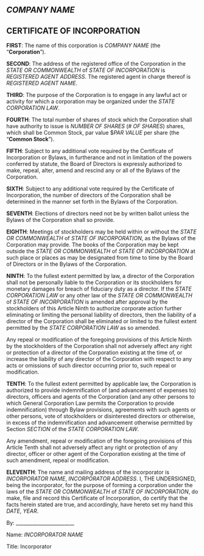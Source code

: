 ## *COMPANY NAME*
## CERTIFICATE OF INCORPORATION 

**FIRST**:	The name of this corporation is *COMPANY NAME* (the “**Corporation**”).

**SECOND**:	The address of the registered office of the Corporation in the *STATE OR COMMONWEALTH* of *STATE OF INCORPORATION* is *REGISTERED AGENT ADDRESS*. The registered agent in charge thereof is *REGISTERED AGENT NAME*.

**THIRD**:	The purpose of the Corporation is to engage in any lawful act or activity for which a corporation may be organized under the *STATE CORPORATION LAW*.

**FOURTH**:	The total number of shares of stock which the Corporation shall have authority to issue is *NUMBER OF SHARES* (*# OF SHARES*) shares, which shall be Common Stock, par value $*PAR VALUE* per share (the “**Common Stock**”).

**FIFTH**:	Subject to any additional vote required by the Certificate of Incorporation or Bylaws, in furtherance and not in limitation of the powers conferred by statute, the Board of Directors is expressly authorized to make, repeal, alter, amend and rescind any or all of the Bylaws of the Corporation.

**SIXTH**:	Subject to any additional vote required by the Certificate of Incorporation, the number of directors of the Corporation shall be determined in the manner set forth in the Bylaws of the Corporation.

**SEVENTH**:	Elections of directors need not be by written ballot unless the Bylaws of the Corporation shall so provide.

**EIGHTH**:	Meetings of stockholders may be held within or without the *STATE OR COMMONWEALTH* of *STATE OF INCORPORATION*, as the Bylaws of the Corporation may provide. The books of the Corporation may be kept outside the *STATE OR COMMONWEALTH* of *STATE OF INCORPORATION* at such place or places as may be designated from time to time by the Board of Directors or in the Bylaws of the Corporation.

**NINTH**:	To the fullest extent permitted by law, a director of the Corporation shall not be personally liable to the Corporation or its stockholders for monetary damages for breach of fiduciary duty as a director. If the *STATE CORPORATION LAW* or any other law of the *STATE OR COMMONWEALTH* of *STATE OF INCORPORATION* is amended after approval by the stockholders of this Article Ninth to authorize corporate action further eliminating or limiting the personal liability of directors, then the liability of a director of the Corporation shall be eliminated or limited to the fullest extent permitted by the *STATE CORPORATION LAW* as so amended.

Any repeal or modification of the foregoing provisions of this Article Ninth by the stockholders of the Corporation shall not adversely affect any right or protection of a director of the Corporation existing at the time of, or increase the liability of any director of the Corporation with respect to any acts or omissions of such director occurring prior to, such repeal or modification.
	
**TENTH**:	To the fullest extent permitted by applicable law, the Corporation is authorized to provide indemnification of (and advancement of expenses to) directors, officers and agents of the Corporation (and any other persons to which General Corporation Law permits the Corporation to provide indemnification) through Bylaw provisions, agreements with such agents or other persons, vote of stockholders or disinterested directors or otherwise, in excess of the indemnification and advancement otherwise permitted by Section *SECTION* of the *STATE CORPORATION LAW*.

Any amendment, repeal or modification of the foregoing provisions of this Article Tenth shall not adversely affect any right or protection of any director, officer or other agent of the Corporation existing at the time of such amendment, repeal or modification.
	
**ELEVENTH**:	The name and mailing address of the incorporator is *INCORPORATOR NAME*, *INCORPORATOR ADDRESS*.
I, THE UNDERSIGNED, being the incorporator, for the purpose of forming a corporation under the laws of the *STATE OR COMMONWEALTH* of *STATE OF INCORPORATION*, do make, file and record this Certificate of Incorporation, do certify that the facts herein stated are true, and accordingly, have hereto set my hand this *DATE*, *YEAR*.


By: ________________________
    
Name: *INCORPORATOR NAME*
    
Title: Incorporator
